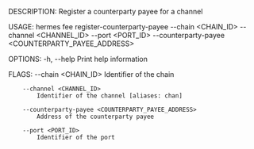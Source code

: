 DESCRIPTION:
Register a counterparty payee for a channel

USAGE:
    hermes fee register-counterparty-payee --chain <CHAIN_ID> --channel <CHANNEL_ID> --port <PORT_ID> --counterparty-payee <COUNTERPARTY_PAYEE_ADDRESS>

OPTIONS:
    -h, --help    Print help information

FLAGS:
        --chain <CHAIN_ID>
            Identifier of the chain

        --channel <CHANNEL_ID>
            Identifier of the channel [aliases: chan]

        --counterparty-payee <COUNTERPARTY_PAYEE_ADDRESS>
            Address of the counterparty payee

        --port <PORT_ID>
            Identifier of the port
